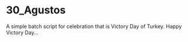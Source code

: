 # 30_Agustos
A simple batch script for celebration that is Victory Day of Turkey. Happy Victory Day...
